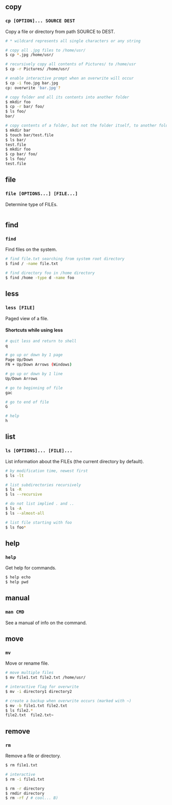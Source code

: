 ## copy
### `cp [OPTION]... SOURCE DEST`
Copy a file or directory from path SOURCE to DEST.
```bash
# * wildcard represents all single characters or any string

# copy all .jpg files to /home/usr/
$ cp *.jpg /home/usr/

# recursively copy all contents of Pictures/ to /home/usr
$ cp -r Pictures/ /home/usr/

# enable interactive prompt when an overwrite will occur
$ cp -i foo.jpg bar.jpg
cp: overwrite 'bar.jpg'?

# copy folder and all its contents into another folder
$ mkdir foo
$ cp -r bar/ foo/
$ ls foo/
bar/

# copy contents of a folder, but not the folder itself, to another folder
$ mkdir bar
$ touch bar/test.file
$ ls bar/
test.file
$ mkdir foo
$ cp bar/ foo/
$ ls foo/
test.file
```

## file
### `file [OPTIONS...] [FILE...]`
Determine type of FILEs.
```bash
```
## find
### `find`
Find files on the system.
```bash
# find file.txt searching from system root directory
$ find / -name file.txt

# find directory foo in /home directory
$ find /home -type d -name foo
```

## less
### `less [FILE]`
Paged view of a file.
#### Shortcuts while using less
```bash
# quit less and return to shell
q

# go up or down by 1 page
Page Up/Down
FN + Up/Down Arrows (Windows)

# go up or down by 1 line
Up/Down Arrows

# go to beginning of file
gac

# go to end of file
G

# help
h
```

## list
### `ls [OPTIONS]... [FILE]...`
List information about the FILEs (the current directory by default).
```bash
# by modification time, newest first
$ ls -lt

# list subdirectories recursively
$ ls -R
$ ls --recursive

# do not list implied . and ..
$ ls -A
$ ls --almost-all

# list file starting with foo
$ ls foo*
```

## help
### `help`
Get help for commands.
```bash
$ help echo
$ help pwd
```
## manual
### `man CMD`
See a manual of info on the command.

## move
### `mv`
Move or rename file.
```bash
# move multiple files
$ mv file1.txt file2.txt /home/usr/

# interactive flag for overwrite
$ mv -i directory1 directory2

# create a backup when overwrite occurs (marked with ~)
$ mv -b file1.txt file2.txt
$ ls file2.*
file2.txt  file2.txt~
```

## remove
### `rm`
Remove a file or directory.
```bash
$ rm file1.txt

# interactive
$ rm -i file1.txt

$ rm -r directory
$ rmdir directory
$ rm -rf / # cool... B) 
```